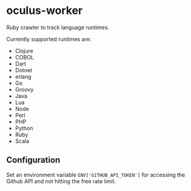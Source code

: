 # oculus-worker

Ruby crawler to track language runtimes.

Currently supported runtimes are:
- Clojure
- COBOL
- Dart
- Dotnet
- erlang
- Go
- Groovy
- Java
- Lua
- Node
- Perl
- PHP
- Python
- Ruby
- Scala

## Configuration

Set an environment variable `ENV['GITHUB_API_TOKEN']` for accessing the Github API and not hitting the free rate limit.
